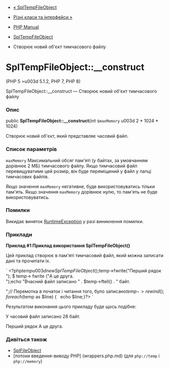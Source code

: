 - [« SplTempFileObject](class.spltempfileobject.md)
- [Різні класи та інтерфейси »](spl.misc.md)

- [PHP Manual](index.md)
- [SplTempFileObject](class.spltempfileobject.md)
- Створює новий об'єкт тимчасового файлу

# SplTempFileObject::\_\_construct

(PHP 5 \>u003d 5.1.2, PHP 7, PHP 8)

SplTempFileObject::\_\_construct — Створює новий об'єкт тимчасового файлу

### Опис

public **SplTempFileObject::\_\_construct**(int `$maxMemory` u003d 2 \* 1024
\* 1024)

Створює новий об'єкт, який представляє часовий файл.

### Список параметрів

`maxMemory`
Максимальний обсяг пам'яті (у байтах, за умовчанням дорівнює 2 МБ)
тимчасового файлу. Якщо тимчасовий файл перевищуватиме цей розмір, він буде
переміщений у файл у папці тимчасових файлів.

Якщо значення `maxMemory` негативне, буде використовуватись тільки
пам'ять. Якщо значення `maxMemory` дорівнює нулю, то пам'ять не буде
використовуватись.

### Помилки

Викидає виняток [RuntimeException](class.runtimeexception.md)
у разі виникнення помилки.

### Приклади

**Приклад #1 Приклад використання **SplTempFileObject()****

Цей приклад створює в пам'яті тимчасовий файл, який можна записати
дані та прочитати їх.

` <?php$temp u003d new SplTempFileObject();$temp->fwrite("Перший рядок
"); $ temp-> fwrite ("А це друга.
");echo "Вчасний файл записано " . $temp->ftell() . " байт.

";// Перемотка в початок і читання того, було записано$temp->rewind();foreach ($temp as $line) {   echo $line;}?> `

Результатом виконання цього прикладу буде щось подібне:

У часовий файл записано 28 байт.

Перший рядок
А це друга.

### Дивіться також

- [SplFileObject](class.splfileobject.md)
- [потоки введення-виводу PHP] (wrappers.php.md) (для `php://temp` і
`php://memory`)
